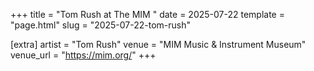+++
title = "Tom Rush at The MIM "
date = 2025-07-22
template = "page.html"
slug = "2025-07-22-tom-rush"

[extra]
artist = "Tom Rush"
venue = "MIM Music & Instrument Museum"
venue_url = "https://mim.org/"
+++
